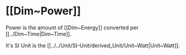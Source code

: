 
# [[Dim~Power]] 

Power is the amount of [[Dim~Energy]] converted per [[../Dim~Time|Dim~Time]]. 

It's SI Unit is the [[../../Unit/SI-Unit/derived_Unit/Unit~Watt|Unit~Watt]]. 
